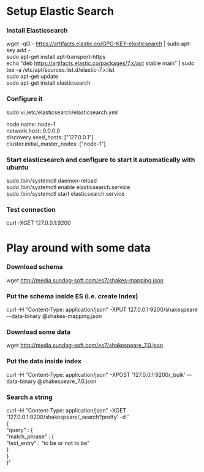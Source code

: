 # Setup Elastic Search


### Install Elasticsearch
wget -qO - https://artifacts.elastic.co/GPG-KEY-elasticsearch | sudo apt-key add -  
sudo apt-get install apt-transport-https  
echo "deb https://artifacts.elastic.co/packages/7.x/apt stable main" | sudo tee -a /etc/apt/sources.list.d/elastic-7.x.list  
sudo apt-get update  
sudo apt-get install elasticsearch  

### Configure it
sudo vi /etc/elasticsearch/elasticsearch.yml  

node.name: node-1  
network.host: 0.0.0.0  
discovery.seed_hosts: ["127.0.0.1"]  
cluster.initial_master_nodes: ["node-1"]  

### Start elasticsearch and configure to start it automatically with ubuntu
sudo /bin/systemctl daemon-reload  
sudo /bin/systemctl enable elasticsearch.service  
sudo /bin/systemctl start elasticsearch.service  

### Test connection
curl -XGET 127.0.0.1:9200  

# Play around with some data

### Download schema
wget http://media.sundog-soft.com/es7/shakes-mapping.json  

### Put the schema inside ES (i.e. create Index)
curl -H "Content-Type: application/json" -XPUT 127.0.0.1:9200/shakespeare --data-binary @shakes-mapping.json  

### Download some data
wget http://media.sundog-soft.com/es7/shakespeare_7.0.json  

### Put the data inside index
curl -H "Content-Type: application/json" -XPOST '127.0.0.1:9200/_bulk' --data-binary @shakespeare_7.0.json  

### Search a string
curl -H "Content-Type: application/json" -XGET '127.0.0.1:9200/shakespeare/_search?pretty' -d '  
{  
"query" : {  
"match_phrase" : {  
"text_entry" : "to be or not to be"  
}  
}  
}'  


